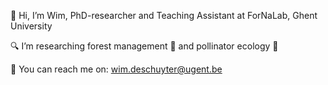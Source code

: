 👋 Hi, I’m Wim, PhD-researcher and Teaching Assistant at ForNaLab, Ghent University

🔍 I’m researching forest management 🌳 and pollinator ecology 🐝

📧 You can reach me on: wim.deschuyter@ugent.be

<!---
Wim-DS/Wim-DS is a ✨ special ✨ repository because its `README.md` (this file) appears on your GitHub profile.
You can click the Preview link to take a look at your changes.
--->

